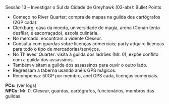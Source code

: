  Sessão 13 – Investigar o Sul da Cidade de Greyhawk (03-abr): Bullet Points

- Começo no River Quarter; compra de mapas na guilda dos cartógrafos (2GP cada).
- Clerkburg: casa da moeda, universidade de magia, arena (Conan tenta desfilar, é escorraçado), escola culinária.
- No mercado: encontram a vidente Cleseur.
- Consulta com guardas sobre licenças comerciais; party adquire licenças para todo o tipo de mercadorias/serviços.
- No Thieves’ Quarter: visita à guilda dos ladrões (Mr. 0), expõe conflito com a guilda dos assassinos.
- Também visitam a guilda dos assassinos para ouvir o outro lado.
- Regressam à taberna usando anéis GPS mágicos.
- Recompensa: 50GP por membro, anel GPS cada, licenças comerciais.

**PCs:** (ver logs)  
**NPCs:** Mr. 0, Cleseur, guardas, cartógrafos, funcionários, membros das guildas.